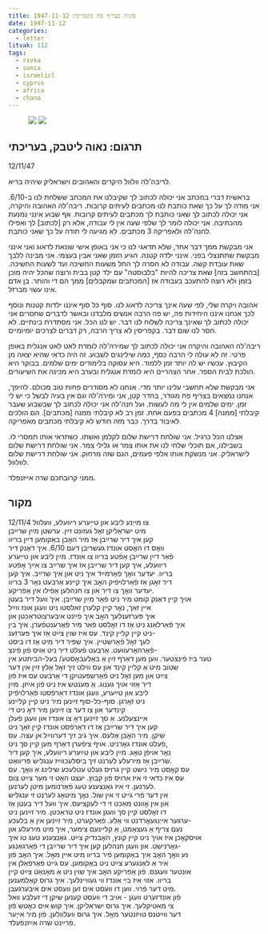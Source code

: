 ```yaml
---
title: סוניה בצריף פח בקפריסין 1947-11-12
date: 1947-11-12
categories:
  - letter
litvak: 112
tags:
  - rivka
  - sonia
  - israelicl
  - cyprus
  - africa
  - chana
---
```


<figure class="half">
    <a  href="/pupko-papers/assets/images/1947-11-12-sonia-1.jpg">
    <img src="/pupko-papers/assets/images/1947-11-12-sonia-1.jpg"></a>
    <a  href="/pupko-papers/assets/images/1947-11-12-sonia-2.jpg">
    <img src="/pupko-papers/assets/images/1947-11-12-sonia-2.jpg"></a>
</figure>

## תרגום: נאוה ליטבק, בעריכתי
12/11/47

לריבה'לה וולוול היקרים והאהובים וישראליק שיהיה בריא.

בראשית דברי במכתב אני יכולה לכתוב לך שקיבלנו את המכתב ששלחת לנו ב-6/10. אני מודה לך
על כך שאת כותבת לנו מכתבים לעיתים קרובות. ריבה'לה האהובה והיקרה, אני יכולה לכתוב לך
שאני כותבת לך מכתבים לעיתים קרובות. אף שבוע אינני נמנעת מהכתיבה.  אני יכולה לומר לך
שלפי שעה אין לי עבודה, אלא רק [לכתוב] לך ואפילו לחנה'לה ולאפריקה 3 מכתבים. לא מגיעה לי
תודה על כך שאני כותבת.

אני מבקשת ממך דבר אחד, שלא תדאגי לנו כי אני באופן אישי שונאת לדאוג ואני אינני מבקשת
שתתנצלי בפני. אינני ילדה קטנה. הגיע הזמן שאני אבין בעצמי. אני מבינה ללבך שאת עובדת
קשה. עבודה לא חסרה לך החל משעות החשיכה ועד לשעות החשיכה.
[בהתחשב בזה] שאת צריכה להיות "בלבוסטה" עם ילד קטן בבית ורוצה שהכל יהיה מוכן בזמן ולא
רוצה להתעכב בעבודה אז [המכתבים שמקבלים] ממך הם די והותר. בן אדם אינו עשוי מברזל.

אהובה ויקרה שלי, לפי שעה אינך צריכה לדאוג לנו. סוף כל סוף איננו ילדות קטנות ונוסף לכך אנחנו
איננו היחידות פה, יש פה הרבה אנשים מלבדנו ובאשר לדברים שחסרים אני יכולה לכתוב לך
שאינך צריכה לשלוח לנו דבר. יש לנו הכל. אני מסתדרת בינתיים. לא חסר לנו שום דבר. בקפריסין
לא צריך הרבה, רק דברים לצרכים יומיומיים.

ריבה'לה האהובה והיקרה אני יכולה לכתוב לך שמירה'לה לומדת לאט לאט אנגלית באופן פרטי.
זה לא עולה לי הרבה כסף, כמה שילינגים לשבוע.
זה היה כדאי שהיא יצאה מן הקיבוץ. עכשיו יש לה יותר זמן ללמוד. היא עסוקה בלימודים
ימים שלמים.
בבוקר היא הולכת לבית הספר. אחר הצהריים היא לומדת אנגלית ובערב היא מכינה את השיעורים.

אני מבקשת שלא תחשבי עלינו יותר מדי. אנחנו לא מסודרים פחות טוב מכולם. להיפך, אנחנו
נמצאים בצריף פח מגודר, בחדר קטן, אני ומירה'לה וגם אין בעיה לבשל כי יש לי זמן.
ימים שלמים אין לי מה לעשות. ועל חנה'לה אני יכולה לכתוב לך שבשבוע שעבר קיבלתי [ממנה] 4
מכתבים בפעם אחת. זמן רב לא קיבלתי ממנה [מכתבים]. הם הולכים לאיבוד בדרך. כבר מזה חודש
לא קיבלתי מכתבים מאפריקה.

אצלנו הכל כרגיל. אני שולחת דרישת שלום לקלמן ואשתו. כשתראי אותו תמסרי לו.
בשבילנו, אם תוכלי שלחי לנו את אותו צמר או גלילי צמר. אני שולחת דרישת שלום לישראליק. אני
מנשקת אותו אלפי פעמים, הגם שזה מרחוק. אני שולחת דרישת שלום לוולוול.

ממני קרובתכם שרה אייזנפלד.


## מקור
12/11/4  צו מייַנע ליבע און טייַערע ריוועלע, וועלוול  
מיט ישראַליקן זאׇל געזונט זײַן. ערשטן מײַן שרײַבן  
קען איך דיר שרײַבן אַז מיר האׇבן באַקומען דײַן בריוו  
וואׇס דו האׇסט אונדז געשריבן דעם 6/10. איך דאַנק דיר  
פֿאַר דײַן שרײַבן אׇפֿטע בריוו צו אונדז. מײַן ליבע און טייַערע  
ריוועלע, איך קען דיר שרײַבן אז איך שרײַב צו אײַך אׇפֿטע  
בריוו. יעדער וואׇך פֿאַרמײַד איך ניט און איך שרײַב. איך קען  
דיר זאׇגן אַז פֿאַרלויפֿיק האׇב איך קיינע אַרבעט נאׇר 3 בריוו  
יעדער וואׇך צו דיר און צו חנהלען אַפֿילו אין אַפֿריקע.  
אויך קיין דאַנק קומט מיר ניט פֿאַר מײַן שרײַבן. איך וועל דיר בעטן  
איין זאַך, נאׇר קיין קלערן זאלסטו ניט וועגן אונז ווײַל  
איך פּערזענלעך האׇב איך פֿײַנט איבערצוטראַכטן און  
איך פֿאַרלאַנג ניט אַז דו זאׇלסט פֿאַר מיר פֿאַרענטפֿערן.  איך בין  
ניט קיין קליין קינד. עס איז שוין צײַט אַז איך פּערזענ-  
לעך זאׇל פֿאַרשטיין. איך שפּיר דיר מיט אַז דו ביסט  
פֿאַרהאׇרעוועט. אַרבעט פֿעלט דיר ניט אויס פֿון פֿינצ-  
טער ביז פֿינצטער. ווען מען דאַרף זײַן אַ באַלעבאׇסטע/ בעל-הביתטע אין  
שטוב מיט אַ קליין קינד און עס ווילט זיך זאׇל אַלץ זײַן אין דער  
צײַט און מען זאׇל ניט פֿאַרשפּעטיקן די אַרבעט עס איז פֿון  
דיר אַזוי אויך גענוג. אַ מענטש איז ניט פֿון אײַזן. מײַן  
ליבע און טײַערע, וועגן אונדז דאַרפֿסטו פֿאַרלויפֿיק  
ניט זאׇרגן. סוף-כל-סוף זײַנען מיר ניט קיין קליינע  
קינדער און צו דער צו זײַנען מיר דאׇ ניט די  
איינצעלנע. אַ סך זײַנען דאׇ צו אונדז און וועגן פֿעלן  
קען איך דיר שרײַבן אַז דו דאַרפֿסט אונדז קיין זאַך ניט  
שיקן. מיר האׇבן אַלעס. איך גיב זיך דערווײַל אן עצה. עס  
פֿעלט אונדז גאׇרניט. אויף ציפֿערן דאַרף מען קיין סך ניט,  
נאׇר אויפֿן טאׇג. מײַן ליבע און טײַערע ריוועלע, איך קען דיר  
שרײַבן אַז מירעלע לערנט זיך ביסלעכווײַז ענגליש פּריוואַט.  
עס קאׇסט מיר נישט קיין גרויס געלט עטלעכע שילינג אַ וואׇך. עס  
עס איז כדאי זי איז ארויס פֿון קבוץ. יעצט האׇט זי מער צײַט צום  
לערנען. זי איז גאַנצענע טעג פֿאַרנומען מיטן לערנען.  
אין דער פֿרי גייט זי אין שול. נאׇך מיטאׇג לערנט זי ענגליש  
און אין אׇוונט מאַכט זי די לעקציעס. איך וועל דיר בעטן אַז  
דו זאׇלסט קיין סך וועגן אונדז ניט טראַכטן. מיר זײַנען ניט  
ערגער אייַנגעאׇרדנט ווי אַלע. פֿאַרקערט, מיר זײַנען אין אַ בלעכע-  
נעם צריף אַ געצאַמט, אַ קליינעם צימער, איך מיט מירעלע און  
אויסקאׇכן איז אויך ניט קיין קונץ, האׇבנדיק צײַט. גאַנצענע טעג טו איך  
גאׇרנישט. און וועגן חנהלען קען איך דיר שרײַבן די פֿאַרגאַנגע-  
נע וואׇך האׇב איך באַקומען פֿיר בריוו מיט איין מאׇל. איך האׇב פֿון  
איר אַ לאַנגערע צײַט ניט באַקומען. עס גייט פֿאַרפֿאַלן אין  
אונטער וועגנס. פֿון אַפריקע האׇב איך שוין ניט אַ מאׇנאַט צײַט קיין  
בריוו. אזוי איז בײַ אונדז ווי געוויינלעך. איך גרוס קאַלמענען  
מיט דער פֿרוי. ווען דו וועסט אים זען וועסט אים איבערגעבן.  
פֿון אונדזערט וועגן - אויב די וועסט קענען שיקן די זעלבע וואל  
צי מאטיקלעך. איך גרוס ישראליקן. איך קוש אים כאׇטש פֿון  
דער ווײַטנס טויזנטער מאׇל. איך גרוס וועלוולען. פֿון מיר אייַער  
פֿרײַנט שרה אײַזנפֿעלד.  

